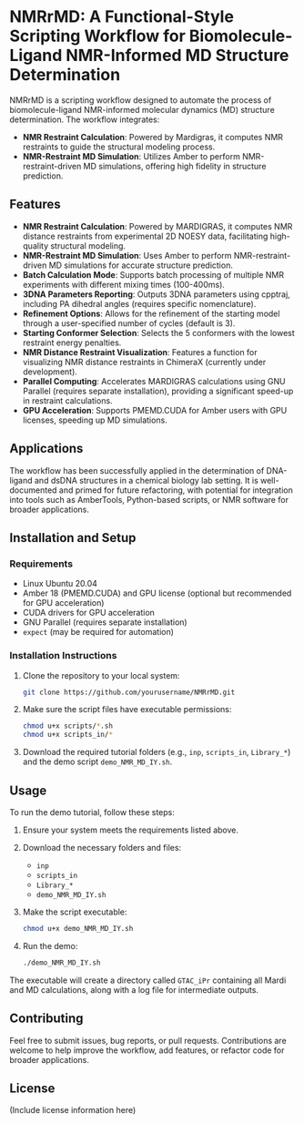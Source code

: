 # NMRrMD: A Functional-Style Scripting Workflow for Biomolecule-Ligand NMR-Informed MD Structure Determination

NMRrMD is a scripting workflow designed to automate the process of biomolecule-ligand NMR-informed molecular dynamics (MD) structure determination. The workflow integrates:

- **NMR Restraint Calculation**: Powered by Mardigras, it computes NMR restraints to guide the structural modeling process.
- **NMR-Restraint MD Simulation**: Utilizes Amber to perform NMR-restraint-driven MD simulations, offering high fidelity in structure prediction.
## Features

- **NMR Restraint Calculation**: Powered by MARDIGRAS, it computes NMR distance restraints from experimental 2D NOESY data, facilitating high-quality structural modeling.
- **NMR-Restraint MD Simulation**: Uses Amber to perform NMR-restraint-driven MD simulations for accurate structure prediction.
- **Batch Calculation Mode**: Supports batch processing of multiple NMR experiments with different mixing times (100-400ms).
- **3DNA Parameters Reporting**: Outputs 3DNA parameters using cpptraj, including PA dihedral angles (requires specific nomenclature).
- **Refinement Options**: Allows for the refinement of the starting model through a user-specified number of cycles (default is 3).
- **Starting Conformer Selection**: Selects the 5 conformers with the lowest restraint energy penalties.
- **NMR Distance Restraint Visualization**: Features a function for visualizing NMR distance restraints in ChimeraX (currently under development).
- **Parallel Computing**: Accelerates MARDIGRAS calculations using GNU Parallel (requires separate installation), providing a significant speed-up in restraint calculations.
- **GPU Acceleration**: Supports PMEMD.CUDA for Amber users with GPU licenses, speeding up MD simulations.

## Applications

The workflow has been successfully applied in the determination of DNA-ligand and dsDNA structures in a chemical biology lab setting. It is well-documented and primed for future refactoring, with potential for integration into tools such as AmberTools, Python-based scripts, or NMR software for broader applications.

## Installation and Setup

### Requirements
- Linux Ubuntu 20.04
- Amber 18 (PMEMD.CUDA) and GPU license (optional but recommended for GPU acceleration)
- CUDA drivers for GPU acceleration
- GNU Parallel (requires separate installation)
- `expect` (may be required for automation)

### Installation Instructions
1. Clone the repository to your local system:
    ```bash
    git clone https://github.com/yourusername/NMRrMD.git
    ```
2. Make sure the script files have executable permissions:
    ```bash
    chmod u+x scripts/*.sh
    chmod u+x scripts_in/*
    ```

3. Download the required tutorial folders (e.g., `inp`, `scripts_in`, `Library_*`) and the demo script `demo_NMR_MD_IY.sh`.


## Usage

To run the demo tutorial, follow these steps:

1. Ensure your system meets the requirements listed above.
2. Download the necessary folders and files:
    - `inp`
    - `scripts_in`
    - `Library_*`
    - `demo_NMR_MD_IY.sh`

3. Make the script executable:
    ```bash
    chmod u+x demo_NMR_MD_IY.sh
    ```

4. Run the demo:
    ```bash
    ./demo_NMR_MD_IY.sh
    ```

The executable will create a directory called `GTAC_iPr` containing all Mardi and MD calculations, along with a log file for intermediate outputs.

## Contributing

Feel free to submit issues, bug reports, or pull requests. Contributions are welcome to help improve the workflow, add features, or refactor code for broader applications.


## License

(Include license information here)
